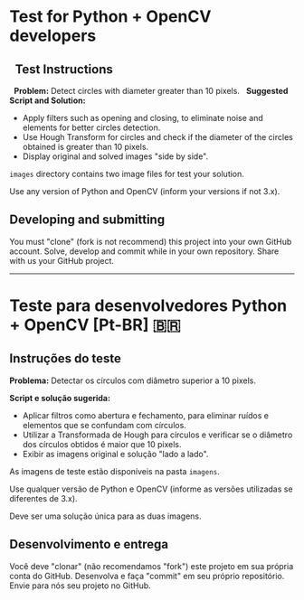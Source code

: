 
# Test for Python + OpenCV developers
 
Test Instructions
---
 
**Problem:**
Detect circles with diameter greater than 10 pixels.
 
**Suggested Script and Solution:**
- Apply filters such as opening and closing, to eliminate noise and elements for better circles detection.
- Use Hough Transform for circles and check if the diameter of the circles obtained is greater than 10 pixels.
- Display original and solved images "side by side".

`images` directory contains two image files for test your solution.

Use any version of Python and OpenCV (inform your versions if not 3.x).

**Developing and submitting**
---
You must "clone" (fork is not recommend) this project into your own GitHub account.
Solve, develop and commit while in your own repository.
Share with us your GitHub project.

--------------------

# Teste para desenvolvedores Python + OpenCV [Pt-BR] 🇧🇷

Instruções do teste
---

**Problema:**
Detectar os círculos com diâmetro superior a 10 pixels.

**Script e solução sugerida:**
- Aplicar filtros como abertura e fechamento, para eliminar ruídos e elementos que se confundam com círculos.
- Utilizar a Transformada de Hough para círculos e verificar se o diâmetro dos círculos obtidos é maior que 10 pixels.
- Exibir as imagens original e solução "lado a lado".

As imagens de teste estão disponíveis na pasta `imagens`.

Use qualquer versão de Python e OpenCV (informe as versões utilizadas se diferentes de 3.x).

Deve ser uma solução única para as duas imagens.

**Desenvolvimento e entrega**
---
Você deve "clonar" (não recomendamos "fork") este projeto em sua própria conta do GitHub.
Desenvolva e faça "commit" em seu próprio repositório.
Envie para nós seu projeto no GitHub.

